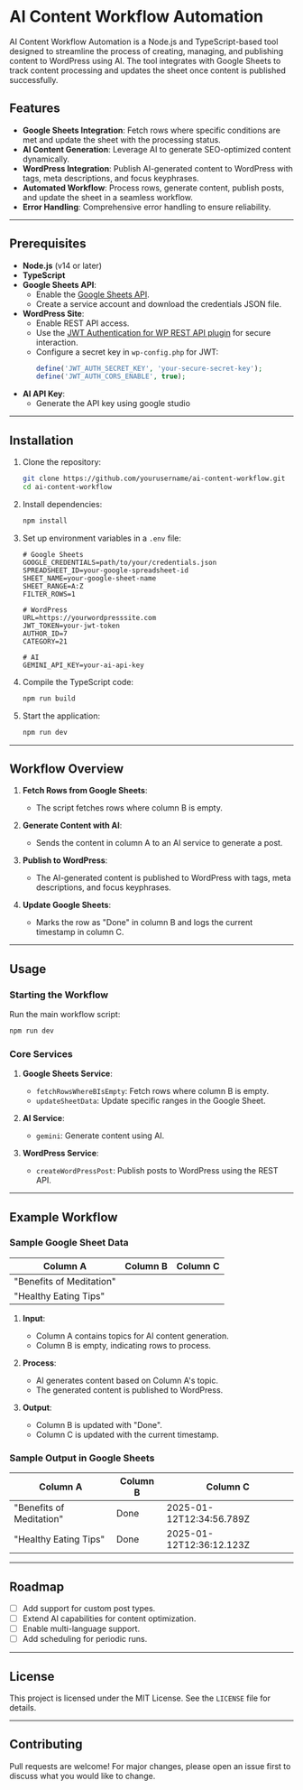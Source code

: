 # AI Content Workflow Automation

AI Content Workflow Automation is a Node.js and TypeScript-based tool designed to streamline the process of creating, managing, and publishing content to WordPress using AI. The tool integrates with Google Sheets to track content processing and updates the sheet once content is published successfully.

## Features

- **Google Sheets Integration**: Fetch rows where specific conditions are met and update the sheet with the processing status.
- **AI Content Generation**: Leverage AI to generate SEO-optimized content dynamically.
- **WordPress Integration**: Publish AI-generated content to WordPress with tags, meta descriptions, and focus keyphrases.
- **Automated Workflow**: Process rows, generate content, publish posts, and update the sheet in a seamless workflow.
- **Error Handling**: Comprehensive error handling to ensure reliability.

---

## Prerequisites

- **Node.js** (v14 or later)
- **TypeScript**
- **Google Sheets API**:
  - Enable the [Google Sheets API](https://console.cloud.google.com/apis/library/sheets.googleapis.com).
  - Create a service account and download the credentials JSON file.
- **WordPress Site**:
  - Enable REST API access.
  - Use the [JWT Authentication for WP REST API plugin](https://wordpress.org/plugins/jwt-authentication-for-wp-rest-api/) for secure interaction.
  - Configure a secret key in `wp-config.php` for JWT:
    ```php
    define('JWT_AUTH_SECRET_KEY', 'your-secure-secret-key');
    define('JWT_AUTH_CORS_ENABLE', true);
    ```
- **AI API Key**:
  - Generate the API key using google studio

---

## Installation

1. Clone the repository:
   ```bash
   git clone https://github.com/yourusername/ai-content-workflow.git
   cd ai-content-workflow
   ```

2. Install dependencies:
   ```bash
   npm install
   ```

3. Set up environment variables in a `.env` file:
   ```env
   # Google Sheets
   GOOGLE_CREDENTIALS=path/to/your/credentials.json
   SPREADSHEET_ID=your-google-spreadsheet-id
   SHEET_NAME=your-google-sheet-name
   SHEET_RANGE=A:Z
   FILTER_ROWS=1

   # WordPress
   URL=https://yourwordpresssite.com
   JWT_TOKEN=your-jwt-token
   AUTHOR_ID=7
   CATEGORY=21

   # AI
   GEMINI_API_KEY=your-ai-api-key
   ```

4. Compile the TypeScript code:
   ```bash
   npm run build
   ```

5. Start the application:
   ```bash
   npm run dev
   ```

---

## Workflow Overview

1. **Fetch Rows from Google Sheets**:
   - The script fetches rows where column B is empty.

2. **Generate Content with AI**:
   - Sends the content in column A to an AI service to generate a post.

3. **Publish to WordPress**:
   - The AI-generated content is published to WordPress with tags, meta descriptions, and focus keyphrases.

4. **Update Google Sheets**:
   - Marks the row as "Done" in column B and logs the current timestamp in column C.

---

## Usage

### Starting the Workflow

Run the main workflow script:
```bash
npm run dev
```

### Core Services

1. **Google Sheets Service**:
   - `fetchRowsWhereBIsEmpty`: Fetch rows where column B is empty.
   - `updateSheetData`: Update specific ranges in the Google Sheet.

2. **AI Service**:
   - `gemini`: Generate content using AI.

3. **WordPress Service**:
   - `createWordPressPost`: Publish posts to WordPress using the REST API.

---

## Example Workflow

### Sample Google Sheet Data
| Column A                | Column B | Column C        |
|--------------------------|----------|-----------------|
| "Benefits of Meditation" |          |                 |
| "Healthy Eating Tips"    |          |                 |

1. **Input**:
   - Column A contains topics for AI content generation.
   - Column B is empty, indicating rows to process.

2. **Process**:
   - AI generates content based on Column A's topic.
   - The generated content is published to WordPress.

3. **Output**:
   - Column B is updated with "Done".
   - Column C is updated with the current timestamp.

### Sample Output in Google Sheets
| Column A                | Column B | Column C                |
|--------------------------|----------|-------------------------|
| "Benefits of Meditation" | Done     | 2025-01-12T12:34:56.789Z |
| "Healthy Eating Tips"    | Done     | 2025-01-12T12:36:12.123Z |

---

## Roadmap

- [ ] Add support for custom post types.
- [ ] Extend AI capabilities for content optimization.
- [ ] Enable multi-language support.
- [ ] Add scheduling for periodic runs.

---

## License

This project is licensed under the MIT License. See the `LICENSE` file for details.

---

## Contributing

Pull requests are welcome! For major changes, please open an issue first to discuss what you would like to change.
